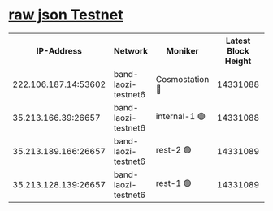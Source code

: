 
[raw json Testnet](https://rpc-check.bandt.stavr.tech/bandt/rpcbandt_result.json)
=

<table><tr><th>IP-Address</th><th>Network</th><th>Moniker</th><th>Latest Block Height</th><th>Earliest Block Height</th><th>Catching Up</th><th>Tx Index</th><th>Voting Power</th><th>Scan Time</th></tr><tr><td>222.106.187.14:53602</td><td>band-laozi-testnet6</td><td>Cosmostation 🔴</td><td>14331088</td><td>13177501</td><td>False</td><td>on</td><td>2203223</td><td>2023-12-29T12:26:28.751581765UTC</td></tr><tr><td>35.213.166.39:26657</td><td>band-laozi-testnet6</td><td>internal-1 🟢</td><td>14331088</td><td>14231088</td><td>False</td><td>on</td><td>0</td><td>2023-12-29T12:26:30.000336995UTC</td></tr><tr><td>35.213.189.166:26657</td><td>band-laozi-testnet6</td><td>rest-2 🟢</td><td>14331089</td><td>14231089</td><td>False</td><td>on</td><td>0</td><td>2023-12-29T12:26:31.185934407UTC</td></tr><tr><td>35.213.128.139:26657</td><td>band-laozi-testnet6</td><td>rest-1 🟢</td><td>14331089</td><td>14231089</td><td>False</td><td>on</td><td>0</td><td>2023-12-29T12:26:32.401723284UTC</td></tr></table>
